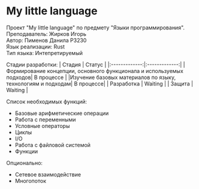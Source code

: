 # My little language
Проект "My little language" по предмету "Языки программирования". <br/>
Преподаватель: Жирков Игорь <br/>
Автор: Пименов Данила P3230  <br/>
Язык реализации: Rust <br/>
Тип языка: Интепретируемый

Стадии разработки: 
| Стадия        | Статус           |
|:-------------:|:-------------:|
|Формирование концепции, основного функционала и используемых подходов| В процессе |
|Изучение базовых материалов по языку, технологиям и подходам| В процессе|
| Разработка | Waiting |
| Защита | Waiting |

Список необходимых функций:
* Базовые арифметические операции 
* Работа с переменными 
* Условные операторы
* Циклы 
* I/O
* Работа с файловой системой
* Функции

Опционально:
* Сетевое взаимодействие
* Многопоток



